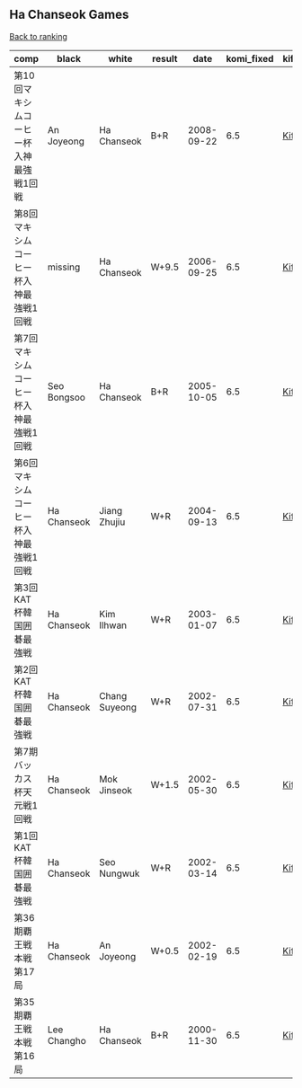 ## Ha Chanseok Games

[Back to ranking](../../index.md)




| **comp** | **black** | **white** | **result** | **date** | **komi_fixed** | **kifu** | 
| --- | --- | --- | --- | --- | --- | --- |
| 第10回マキシムコーヒー杯入神最強戦1回戦 | An Joyeong | Ha Chanseok | B+R | 2008-09-22 | 6.5 | [Kifu](https://kifudepot.net/kifucontents.php?id=cI90kFAkeQUsb%2B5db5Kcag%3D%3D) | 
| 第8回マキシムコーヒー杯入神最強戦1回戦 | missing | Ha Chanseok | W+9.5 | 2006-09-25 | 6.5 | [Kifu](https://kifudepot.net/kifucontents.php?id=cTrpDZHfxre5Dii7qWJ9rQ%3D%3D) | 
| 第7回マキシムコーヒー杯入神最強戦1回戦 | Seo Bongsoo | Ha Chanseok | B+R | 2005-10-05 | 6.5 | [Kifu](https://kifudepot.net/kifucontents.php?id=MfKB4vZoPvBZnc3aMW0aKg%3D%3D) | 
| 第6回マキシムコーヒー杯入神最強戦1回戦 | Ha Chanseok | Jiang Zhujiu | W+R | 2004-09-13 | 6.5 | [Kifu](https://kifudepot.net/kifucontents.php?id=oDBhbOkwfnB3%2BGM5MSuUQw%3D%3D) | 
| 第3回KAT杯韓国囲碁最強戦 | Ha Chanseok | Kim Ilhwan | W+R | 2003-01-07 | 6.5 | [Kifu](https://kifudepot.net/kifucontents.php?id=h0F7P40ZB6usln3ge%2FjhtA%3D%3D) | 
| 第2回KAT杯韓国囲碁最強戦 | Ha Chanseok | Chang Suyeong | W+R | 2002-07-31 | 6.5 | [Kifu](https://kifudepot.net/kifucontents.php?id=2DQxickLS%2BFpiv8umo4beQ%3D%3D) | 
| 第7期バッカス杯天元戦1回戦 | Ha Chanseok | Mok Jinseok | W+1.5 | 2002-05-30 | 6.5 | [Kifu](https://kifudepot.net/kifucontents.php?id=x5oK%2Fh9rrDWdDzmkW9ZnNw%3D%3D) | 
| 第1回KAT杯韓国囲碁最強戦 | Ha Chanseok | Seo Nungwuk | W+R | 2002-03-14 | 6.5 | [Kifu](https://kifudepot.net/kifucontents.php?id=X2O5%2BtOd1n2Lweb7rdFAjA%3D%3D) | 
| 第36期覇王戦本戦第17局 | Ha Chanseok | An Joyeong | W+0.5 | 2002-02-19 | 6.5 | [Kifu](https://kifudepot.net/kifucontents.php?id=tOHCBLXdzXZSfi%2BdSPzMJQ%3D%3D) | 
| 第35期覇王戦本戦第16局 | Lee Changho | Ha Chanseok | B+R | 2000-11-30 | 6.5 | [Kifu](https://kifudepot.net/kifucontents.php?id=2eCrhYzx3IOBzpLdiXVwqg%3D%3D) |




